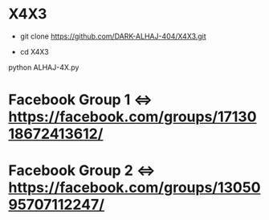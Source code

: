 # X4X3
- git clone https://github.com/DARK-ALHAJ-404/X4X3.git

- cd X4X3

python ALHAJ-4X.py

# Facebook Group 1 <=> https://facebook.com/groups/1713018672413612/
# Facebook Group 2 <=> https://facebook.com/groups/1305095707112247/
